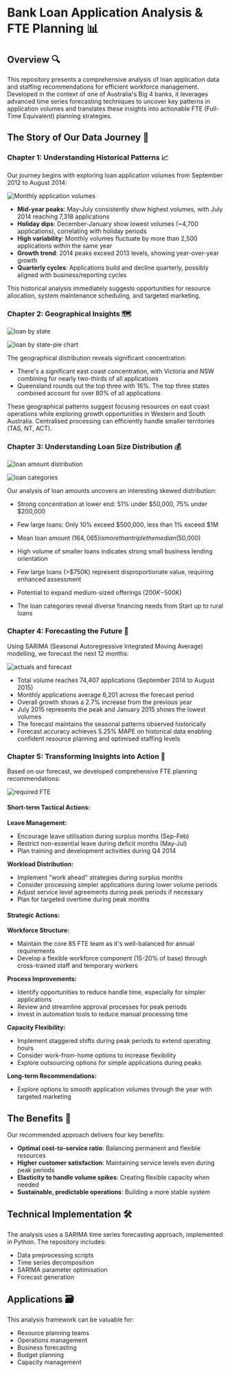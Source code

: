 # Bank Loan Application Analysis & FTE Planning 📊

## Overview 🔍

This repository presents a comprehensive analysis of loan application data and staffing recommendations for efficient workforce management. Developed in the context of one of Australia's Big 4 banks, it leverages advanced time series forecasting techniques to uncover key patterns in application volumes and translates these insights into actionable FTE (Full-Time Equivalent) planning strategies.

## The Story of Our Data Journey 📖

### Chapter 1: Understanding Historical Patterns 📈

Our journey begins with exploring loan application volumes from September 2012 to August 2014:

![Monthly application volumes](https://github.com/user-attachments/assets/f3c19c91-8724-4a88-b8c9-7d8f0ea1e8a8)


- **Mid-year peaks**: May-July consistently show highest volumes, with July 2014 reaching 7,318 applications
- **Holiday dips**: December-January show lowest volumes (~4,700 applications), correlating with holiday periods
- **High variability**: Monthly volumes fluctuate by more than 2,500 applications within the same year
- **Growth trend**: 2014 peaks exceed 2013 levels, showing year-over-year growth
- **Quarterly cycles**: Applications build and decline quarterly, possibly aligned with business/reporting cycles

This historical analysis immediately suggests opportunities for resource allocation, system maintenance scheduling, and targeted marketing.

### Chapter 2: Geographical Insights 🗺️

![loan by state](https://github.com/user-attachments/assets/7bc98509-aa84-4b7c-b489-169bc9dcc7d0)

![loan by state-pie chart](https://github.com/user-attachments/assets/3b21b27a-33b0-4ec2-84a5-70153beb4fe1)

The geographical distribution reveals significant concentration:

- There's a significant east coast concentration, with Victoria and NSW combining for nearly two-thirds of all applications
- Queensland rounds out the top three with 16%. The top three states combined account for over 80% of all applications

These geographical patterns suggest focusing resources on east coast operations while exploring growth opportunities in Western and South Australia. Centralised processing can efficiently handle smaller territories (TAS, NT, ACT).

### Chapter 3: Understanding Loan Size Distribution 💰

![loan amount distribution](https://github.com/user-attachments/assets/1adc17f0-a390-499b-9810-4b6954df627b)

![loan categories](https://github.com/user-attachments/assets/34abc249-536f-4650-b647-cd5e0893282d)

Our analysis of loan amounts uncovers an interesting skewed distribution:

- Strong concentration at lower end: 51% under $50,000, 75% under $200,000
- Few large loans: Only 10% exceed $500,000, less than 1% exceed $1M
- Mean loan amount ($164,065) is more than triple the median ($50,000)

- High volume of smaller loans indicates strong small business lending orientation
- Few large loans (>$750K) represent disproportionate value, requiring enhanced assessment
- Potential to expand medium-sized offerings ($200K-$500K)
- The loan categories reveal diverse financing needs from Start up to rural loans

### Chapter 4: Forecasting the Future 🔮

Using SARIMA (Seasonal Autoregressive Integrated Moving Average) modelling, we forecast the next 12 months:

![actuals and forecast](https://github.com/user-attachments/assets/6050599b-5281-4f4a-8807-4a7e98c0ad41)

- Total volume reaches 74,407 applications (September 2014 to August 2015)
- Monthly applications average 6,201 across the forecast period
- Overall growth shows a 2.7% increase from the previous year
- July 2015 represents the peak and January 2015 shows the lowest volumes
- The forecast maintains the seasonal patterns observed historically
- Forecast accuracy achieves 5.25% MAPE on historical data enabling confident resource planning and optimised staffing levels

### Chapter 5: Transforming Insights into Action 🎯

Based on our forecast, we developed comprehensive FTE planning recommendations:

![required FTE](https://github.com/user-attachments/assets/d46c149f-8902-4d04-9935-42178ea0bdf3)

#### Short-term Tactical Actions:

**Leave Management:**
- Encourage leave utilisation during surplus months (Sep-Feb)
- Restrict non-essential leave during deficit months (May-Jul)
- Plan training and development activities during Q4 2014

**Workload Distribution:**
- Implement "work ahead" strategies during surplus months
- Consider processing simpler applications during lower volume periods
- Adjust service level agreements during peak periods if necessary
- Plan for targeted overtime during peak months

#### Strategic Actions:

**Workforce Structure:**
- Maintain the core 85 FTE team as it's well-balanced for annual requirements
- Develop a flexible workforce component (15-20% of base) through cross-trained staff and temporary workers

**Process Improvements:**
- Identify opportunities to reduce handle time, especially for simpler applications
- Review and streamline approval processes for peak periods
- Invest in automation tools to reduce manual processing time

**Capacity Flexibility:**
- Implement staggered shifts during peak periods to extend operating hours
- Consider work-from-home options to increase flexibility
- Explore outsourcing options for simple applications during peaks

**Long-term Recommendations:**
- Explore options to smooth application volumes through the year with targeted marketing

## The Benefits 💼

Our recommended approach delivers four key benefits:
- **Optimal cost-to-service ratio**: Balancing permanent and flexible resources
- **Higher customer satisfaction**: Maintaining service levels even during peak periods
- **Elasticity to handle volume spikes**: Creating flexible capacity when needed
- **Sustainable, predictable operations**: Building a more stable system

## Technical Implementation 🛠️

The analysis uses a SARIMA time series forecasting approach, implemented in Python. The repository includes:
- Data preprocessing scripts
- Time series decomposition
- SARIMA parameter optimisation
- Forecast generation

## Applications 🗃️
This analysis framework can be valuable for:

- Resource planning teams
- Operations management
- Business forecasting
- Budget planning
- Capacity management
